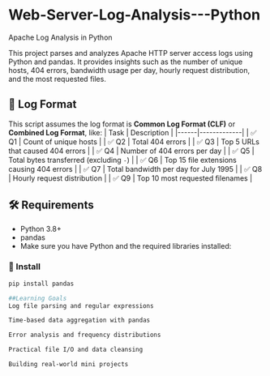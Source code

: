 # Web-Server-Log-Analysis---Python
Apache Log Analysis in Python 

This project parses and analyzes Apache HTTP server access logs using Python and pandas. It provides insights such as the number of unique hosts, 404 errors, bandwidth usage per day, hourly request distribution, and the most requested files.

## 📂 Log Format

This script assumes the log format is **Common Log Format (CLF)** or **Combined Log Format**, like:
| Task | Description |
|------|-------------|
| ✅ Q1 | Count of unique hosts |
| ✅ Q2 | Total 404 errors |
| ✅ Q3 | Top 5 URLs that caused 404 errors |
| ✅ Q4 | Number of 404 errors per day |
| ✅ Q5 | Total bytes transferred (excluding `-`) |
| ✅ Q6 | Top 15 file extensions causing 404 errors |
| ✅ Q7 | Total bandwidth per day for July 1995 |
| ✅ Q8 | Hourly request distribution |
| ✅ Q9 | Top 10 most requested filenames |

## 🛠 Requirements

- Python 3.8+
- pandas
- Make sure you have Python and the required libraries installed:

### 🔧 Install

```bash
pip install pandas

##Learning Goals
Log file parsing and regular expressions

Time-based data aggregation with pandas

Error analysis and frequency distributions

Practical file I/O and data cleansing

Building real-world mini projects
